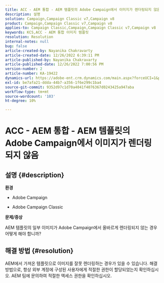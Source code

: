 ```yaml
---
title: ACC - AEM 통합 - AEM 템플릿의 Adobe Campaign에서 이미지가 렌더링되지 않음
description: 설명
solution: Campaign,Campaign Classic v7,Campaign v8
product: Campaign,Campaign Classic v7,Campaign v8
applies-to: Campaign Classic,Campaign,Campaign Classic v7,Campaign v8
keywords: KCS,ACC - AEM 통합 이미지 템플릿
resolution: Resolution
internal-notes: null
bug: false
article-created-by: Nayanika Chakravarty
article-created-date: 12/26/2022 6:39:11 PM
article-published-by: Nayanika Chakravarty
article-published-date: 12/26/2022 7:00:56 PM
version-number: 2
article-number: KA-19422
dynamics-url: https://adobe-ent.crm.dynamics.com/main.aspx?forceUCI=1&pagetype=entityrecord&etn=knowledgearticle&id=80e87c93-4c85-ed11-81ac-6045bd006b4b
exl-id: be7afa21-ddda-44b7-a356-1f6e299c1ba4
source-git-commit: 9352d97c1d70a4041f4076367d0243425a947aba
workflow-type: tm+mt
source-wordcount: '103'
ht-degree: 10%

---
```


# ACC - AEM 통합 - AEM 템플릿의 Adobe Campaign에서 이미지가 렌더링되지 않음

## 설명 {#description}


<b>환경</b>

- Adobe Campaign

- Adobe Campaign Classic

<b>문제/증상</b>

AEM 템플릿의 일부 이미지가 Adobe Campaign에서 올바르게 렌더링되지 않는 경우 어떻게 해야 합니까?


## 해결 방법 {#resolution}


AEM에서 가져온 템플릿으로 이미지를 잘못 렌더링하는 경우가 있을 수 있습니다. 해결 방법으로, 항상 외부 계정에 구성된 사용자에게 적절한 권한이 할당되었는지 확인하십시오. AEM 팀에 문의하여 적절한 액세스 권한을 확인하십시오.
